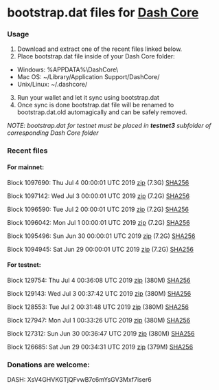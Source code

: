 # bootstrap.dat files for [Dash Core](https://www.dash.org)

### Usage

1. Download and extract one of the recent files linked below.
2. Place bootstrap.dat file inside of your Dash Core folder:
 - Windows: %APPDATA%\DashCore\
 - Mac OS: ~/Library/Application Support/DashCore/
 - Unix/Linux: ~/.dashcore/
3. Run your wallet and let it sync using bootstrap.dat
4. Once sync is done bootstrap.dat file will be renamed to bootstrap.dat.old automagically and can be safely removed.

_NOTE: bootstrap.dat for testnet must be placed in **testnet3** subfolder of corresponding Dash Core folder_

### Recent files

#### For mainnet:

Block 1097690: Thu Jul  4 00:00:01 UTC 2019 [zip](https://dash-bootstrap.ams3.digitaloceanspaces.com/mainnet/2019-07-04/bootstrap.dat.zip) (7.3G) [SHA256](https://dash-bootstrap.ams3.digitaloceanspaces.com/mainnet/2019-07-04/sha256.txt)

Block 1097142: Wed Jul  3 00:00:01 UTC 2019 [zip](https://dash-bootstrap.ams3.digitaloceanspaces.com/mainnet/2019-07-03/bootstrap.dat.zip) (7.2G) [SHA256](https://dash-bootstrap.ams3.digitaloceanspaces.com/mainnet/2019-07-03/sha256.txt)

Block 1096590: Tue Jul  2 00:00:01 UTC 2019 [zip](https://dash-bootstrap.ams3.digitaloceanspaces.com/mainnet/2019-07-02/bootstrap.dat.zip) (7.2G) [SHA256](https://dash-bootstrap.ams3.digitaloceanspaces.com/mainnet/2019-07-02/sha256.txt)

Block 1096042: Mon Jul  1 00:00:01 UTC 2019 [zip](https://dash-bootstrap.ams3.digitaloceanspaces.com/mainnet/2019-07-01/bootstrap.dat.zip) (7.2G) [SHA256](https://dash-bootstrap.ams3.digitaloceanspaces.com/mainnet/2019-07-01/sha256.txt)

Block 1095496: Sun Jun 30 00:00:01 UTC 2019 [zip](https://dash-bootstrap.ams3.digitaloceanspaces.com/mainnet/2019-06-30/bootstrap.dat.zip) (7.2G) [SHA256](https://dash-bootstrap.ams3.digitaloceanspaces.com/mainnet/2019-06-30/sha256.txt)

Block 1094945: Sat Jun 29 00:00:01 UTC 2019 [zip](https://dash-bootstrap.ams3.digitaloceanspaces.com/mainnet/2019-06-29/bootstrap.dat.zip) (7.2G) [SHA256](https://dash-bootstrap.ams3.digitaloceanspaces.com/mainnet/2019-06-29/sha256.txt)


#### For testnet:

Block 129754: Thu Jul  4 00:36:08 UTC 2019 [zip](https://dash-bootstrap.ams3.digitaloceanspaces.com/testnet/2019-07-04/bootstrap.dat.zip) (380M) [SHA256](https://dash-bootstrap.ams3.digitaloceanspaces.com/testnet/2019-07-04/sha256.txt)

Block 129143: Wed Jul  3 00:37:42 UTC 2019 [zip](https://dash-bootstrap.ams3.digitaloceanspaces.com/testnet/2019-07-03/bootstrap.dat.zip) (380M) [SHA256](https://dash-bootstrap.ams3.digitaloceanspaces.com/testnet/2019-07-03/sha256.txt)

Block 128553: Tue Jul  2 00:31:48 UTC 2019 [zip](https://dash-bootstrap.ams3.digitaloceanspaces.com/testnet/2019-07-02/bootstrap.dat.zip) (380M) [SHA256](https://dash-bootstrap.ams3.digitaloceanspaces.com/testnet/2019-07-02/sha256.txt)

Block 127947: Mon Jul  1 00:33:26 UTC 2019 [zip](https://dash-bootstrap.ams3.digitaloceanspaces.com/testnet/2019-07-01/bootstrap.dat.zip) (380M) [SHA256](https://dash-bootstrap.ams3.digitaloceanspaces.com/testnet/2019-07-01/sha256.txt)

Block 127312: Sun Jun 30 00:36:47 UTC 2019 [zip](https://dash-bootstrap.ams3.digitaloceanspaces.com/testnet/2019-06-30/bootstrap.dat.zip) (380M) [SHA256](https://dash-bootstrap.ams3.digitaloceanspaces.com/testnet/2019-06-30/sha256.txt)

Block 126685: Sat Jun 29 00:34:31 UTC 2019 [zip](https://dash-bootstrap.ams3.digitaloceanspaces.com/testnet/2019-06-29/bootstrap.dat.zip) (379M) [SHA256](https://dash-bootstrap.ams3.digitaloceanspaces.com/testnet/2019-06-29/sha256.txt)


### Donations are welcome:

DASH: XsV4GHVKGTjQFvwB7c6mYsGV3Mxf7iser6
